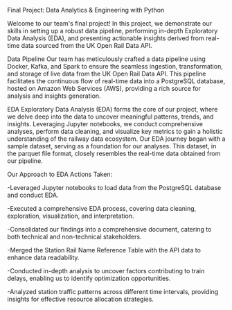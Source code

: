 Final Project: Data Analytics & Engineering with Python


Welcome to our team's final project! In this project, we demonstrate our skills in setting up a robust data pipeline, performing in-depth Exploratory Data Analysis (EDA), and presenting actionable insights derived from real-time data sourced from the UK Open Rail Data API.


Data Pipeline
Our team has meticulously crafted a data pipeline using Docker, Kafka, and Spark to ensure the seamless ingestion, transformation, and storage of live data from the UK Open Rail Data API. This pipeline facilitates the continuous flow of real-time data into a PostgreSQL database, hosted on Amazon Web Services (AWS), providing a rich source for analysis and insights generation.


EDA
Exploratory Data Analysis (EDA) forms the core of our project, where we delve deep into the data to uncover meaningful patterns, trends, and insights. Leveraging Jupyter notebooks, we conduct comprehensive analyses, perform data cleaning, and visualize key metrics to gain a holistic understanding of the railway data ecosystem. Our EDA journey began with a sample dataset, serving as a foundation for our analyses. This dataset, in the parquet file format, closely resembles the real-time data obtained from our pipeline.



Our Approach to EDA
Actions Taken:

-Leveraged Jupyter notebooks to load data from the PostgreSQL database and conduct EDA.

-Executed a comprehensive EDA process, covering data cleaning, exploration, visualization, and interpretation.

-Consolidated our findings into a comprehensive document, catering to both technical and non-technical stakeholders.

-Merged the Station Rail Name Reference Table with the API data to enhance data readability.

-Conducted in-depth analysis to uncover factors contributing to train delays, enabling us to identify optimization opportunities.

-Analyzed station traffic patterns across different time intervals, providing insights for effective resource allocation strategies.


